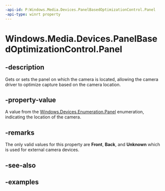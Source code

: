 ```yaml
---
-api-id: P:Windows.Media.Devices.PanelBasedOptimizationControl.Panel
-api-type: winrt property
---
```


<!-- Property syntax.
public Panel Panel { get;  set; }
-->

# Windows.Media.Devices.PanelBasedOptimizationControl.Panel

## -description

Gets or sets the panel on which the camera is located, allowing the camera driver to optimize capture based on the camera location. 

## -property-value

A value from the [Windows.Devices.Enumeration.Panel](/uwp/api/Windows.Devices.Enumeration.Panel) enumeration, indicating the location of the camera.

## -remarks

The only valid values for this property are **Front**, **Back**, and **Unknown** which is used for external camera devices.

## -see-also

## -examples

